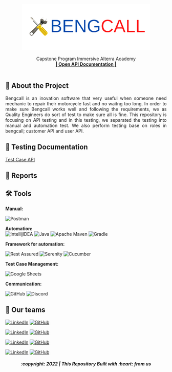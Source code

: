 <div align="center">
  <a href="https://github.com/ALTA-Bringeee-Group1/Bringeee-API">
    <img src="./bc.png" width="400" height="144">
  </a>

  <p align="center">
    Capstone Program Immersive Alterra Academy
    <br />
    <a href="https://app.swaggerhub.com/apis-docs/9tw/Bengcall/1.0.0#/"><strong>| Open API Documentation |</strong></a>
    <br />
    <br />
  </p>
</div>

## 📑 About the Project

<p align="justify">Bengcall is an inovation software that very useful when someone need mechanic to repair their motorcycle fast and no waitng too long. In order to make sure Bengcall works well and following the requirements, we as Quality Engineers do sort of test to make sure all is fine. This repository is focusing on API testing and in this testing, we separated the testing into manual and automation test. We also perform testing base on roles in bengcall; customer API and user API.</p>

## 📓 Testing Documentation
[Test Case API](https://docs.google.com/spreadsheets/d/1PiTyEaUEnev3VWnekC4_H_NPv4qrIAJJvtHs6haPhmU/edit?usp=sharing)

## 📝 Reports
<!--
#### Login
![report-api-login](https://user-images.githubusercontent.com/68207916/186056420-bf4e443d-2e33-45e8-a07c-ac6757ceb643.png)

#### Register
![report-api-register](https://user-images.githubusercontent.com/68207916/186057740-8d5ea020-f722-4d6e-a8ba-098efb53426c.png)

#### Chats
![report-api-chats](https://user-images.githubusercontent.com/68207916/186059526-aa1641ed-12c8-47c1-9eae-e8f9aa9daa73.png)
-->

## 🛠 Tools
**Manual:**

![Postman](https://img.shields.io/badge/Postman-FF6C37?style=for-the-badge&logo=postman&logoColor=white)

**Automation:**  
![IntellijIDEA](https://img.shields.io/badge/IntelliJIDEA-000000.svg?style=for-the-badge&logo=intellij-idea&logoColor=white)
![Java](https://img.shields.io/badge/java-%23ED8B00.svg?style=for-the-badge&logo=java&logoColor=white)
![Apache Maven](https://img.shields.io/badge/Apache%20Maven-C71A36?style=for-the-badge&logo=Apache%20Maven&logoColor=white)
![Gradle](https://img.shields.io/badge/Gradle-02303A.svg?style=for-the-badge&logo=Gradle&logoColor=white)

**Framework for automation:**

![Rest Assured](https://img.shields.io/badge/-rest%20assured-000000?style=for-the-badge&logo=rest-assured&logoColor=black)
![Serenity](https://img.shields.io/badge/-serenity-16a67a?style=for-the-badge&logo=serenity&logoColor=black)
![Cucumber](https://img.shields.io/badge/-cucumber-4bc47b?style=for-the-badge&logo=cucumber&logoColor=black)

**Test Case Management:**

![Google Sheets](https://img.shields.io/badge/-Google%20sheets-4bc47b?style=for-the-badge&logoColor=black)

**Communication:**

![GitHub](https://img.shields.io/badge/github%20Project-%23121011.svg?style=for-the-badge&logo=github&logoColor=white)
![Discord](https://img.shields.io/badge/Discord-%237289DA.svg?style=for-the-badge&logo=discord&logoColor=white)


## 📱 Our teams

[![LinkedIn](https://img.shields.io/badge/-Luqman%20Hanung%20Asidiq-white?style=for-the-badge&logo=linkedin&logoColor=blue)](https://www.linkedin.com/in/luqman-hanung-asidiq/)
[![GitHub](https://img.shields.io/badge/-Luqmanhanung-white?style=for-the-badge&logo=github&logoColor=black)]([https://github.com/Luqmanhanung])

[![LinkedIn](https://img.shields.io/badge/-Rahdian%20Abdi-white?style=for-the-badge&logo=linkedin&logoColor=blue)](https://www.linkedin.com/in/rahdianabdi/)
[![GitHub](https://img.shields.io/badge/-rahdianabdi-white?style=for-the-badge&logo=github&logoColor=black)]([https://github.com/rahdian-abdi])

[![LinkedIn](https://img.shields.io/badge/-Panji%20Eka%20Sukmana-white?style=for-the-badge&logo=linkedin&logoColor=blue)](https://www.linkedin.com/in/panji-eka-sukmana-3b478512b/)
[![GitHub](https://img.shields.io/badge/-panjiekasukmana-white?style=for-the-badge&logo=github&logoColor=black)]([https://github.com/panjiekasukmana])

[![LinkedIn](https://img.shields.io/badge/-Riovaldo%20Todoan%20Sihombing-white?style=for-the-badge&logo=linkedin&logoColor=blue)](https://www.linkedin.com/in/todoantodoan/)
[![GitHub](https://img.shields.io/badge/-eltodoan-white?style=for-the-badge&logo=github&logoColor=black)]([https://github.com/eltodoan])

<h5>
<p align="center">:copyright: 2022 | This Repository Built with :heart: from us</p>
</h5>
